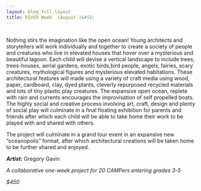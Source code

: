 ```yaml
---
layout: blog_full_layout
title: RIVER Week  (August )&#58; 
---
```


## 

Nothing stirs the imagination like the open ocean! Young architects and storytellers will work individually and together to create a society of people and creatures who live in elevated houses that hover over a mysterious and beautiful lagoon. Each child will devise a vertical landscape to include trees, trees-houses, aerial gardens, exotic birds,bird people, angels, fairies, scary creatures, mythological figures and mysterious elevated habitations. These architectural features will made using a variety of craft media using wood, paper, cardboard, clay, dyed plants, cleverly repurposed recycled materials and lots of tiny plastic play creatures. The expansive open ocean, replete with rain and currents encourages the improvisation of self propelled boats. The highly social and creative process involving art, craft, design and plenty of social play will culminate in a final floating exhibition for parents and friends after which each child will be able to take home their work to be played with and shared with others. 

 The project will culminate in a grand tour event in an expansive new “oceanopolis” format, after which architectural creations will be taken home to be further shared and enjoyed. 

**_Artist:_** Gregory Gavin

*A collaborative one-week project for 20 CAMPers entering grades 3-5*

_$450_
